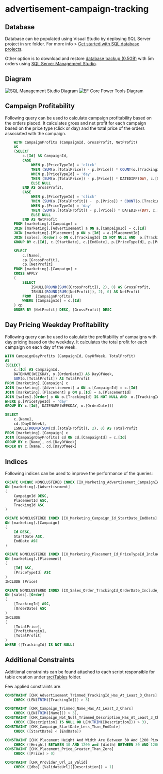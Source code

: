 # advertisement-campaign-tracking

## Database

Database can be populated using Visual Studio by deploying SQL Server project in src folder. For more info > [Get started with SQL database projects](https://learn.microsoft.com/en-us/sql/tools/sql-database-projects/get-started?view=sql-server-ver17&pivots=sq1-visual-studio).

Other option is to download and restore [database backup (0.5GB)](https://advertisementcampaign.blob.core.windows.net/alza/db-5m-backup) with 5m orders using [SQL Server Management Studio](https://learn.microsoft.com/en-us/sql/ssms/download-sql-server-management-studio-ssms?view=sql-server-ver17).

## Diagram

![SQL Management Studio Diagram](https://raw.githubusercontent.com/andrewtorgu/advertisement-campaign-tracking/main/docs/database-diagram-1.png)
![EF Core Power Tools Diagram](https://raw.githubusercontent.com/andrewtorgu/advertisement-campaign-tracking/main/docs/database-diagram-2.png)

## Campaign Profitability

Following query can be used to calculate campaign profitability based on the orders placed. It calculates gross and net profit for each campaign based on the price type (click or day) and the total price of the orders associated with the campaign.

```sql
	WITH CampaignProfits (CampaignId, GrossProfit, NetProfit)
	AS
	(SELECT
		c.[Id] AS CampaignId,
		CASE
			WHEN p.[PriceTypeId] = 'click'
			THEN (SUM(o.[TotalPrice]) - p.[Price]) * COUNT(o.[TrackingId])
			WHEN p.[PriceTypeId] = 'day'
			THEN (SUM(o.[TotalPrice]) - p.[Price]) * DATEDIFF(DAY, c.[StartDate], c.[EndDate])
			ELSE NULL
		END AS GrossProfit,
		CASE
			WHEN p.[PriceTypeId] = 'click'
			THEN (SUM(o.[TotalProfit]) -  p.[Price]) * COUNT(o.[TrackingId])
			WHEN p.[PriceTypeId] = 'day'
			THEN (SUM(o.[TotalProfit]) - p.[Price]) * DATEDIFF(DAY, c.[StartDate], c.[EndDate])
			ELSE NULL
		END AS NetProfit
	FROM [marketing].[Campaign] c
	JOIN [marketing].[Advertisement] a ON a.[CampaignId] = c.[Id]
	JOIN [marketing].[Placement] p ON p.[Id] = a.[PlacementId]
	JOIN [sales].[Order] o ON o.[TrackingId] IS NOT NULL AND  o.[TrackingId] = a.[TrackingId]
	GROUP BY c.[Id], c.[StartDate], c.[EndDate], p.[PriceTypeId], p.[Price])

	SELECT
		c.[Name],
		cp.[GrossProfit],
		cp.[NetProfit]
	FROM [marketing].[Campaign] c
	CROSS APPLY
	(
		SELECT
			ISNULL(ROUND(SUM([GrossProfit]), 2), 0) AS GrossProfit,
			ISNULL(ROUND(SUM([NetProfit]), 2), 0) AS NetProfit
		FROM  [CampaignProfits]
		WHERE [CampaignId] = c.[Id]
	) cp
	ORDER BY [NetProfit] DESC, [GrossProfit] DESC
```

## Day Pricing Weekday Profitability

Following query can be used to calculate the profitability of campaigns with day pricing based on the weekday. It calculates the total profit for each campaign on each day of the week.

```sql
WITH CampaignDayProfits (CampaignId, DayOfWeek, TotalProfit)
AS
(SELECT
	c.[Id] AS CampaignId,
	DATENAME(WEEKDAY, o.[OrderDate]) AS DayOfWeek,
	SUM(o.[TotalProfit]) AS TotalProfit
FROM [marketing].[Campaign] c
JOIN [marketing].[Advertisement] a ON a.[CampaignId] = c.[Id]
JOIN [marketing].[Placement] p ON p.[Id] = a.[PlacementId]
JOIN [sales].[Order] o ON o.[TrackingId] IS NOT NULL AND  o.[TrackingId] = a.[TrackingId]
WHERE p.[PriceTypeId] = 'day'
GROUP BY c.[Id], DATENAME(WEEKDAY, o.[OrderDate]))

SELECT
	c.[Name],
	cd.[DayOfWeek],
	ISNULL(ROUND(SUM(cd.[TotalProfit]), 2), 0) AS TotalProfit
FROM [marketing].[Campaign] c
JOIN [CampaignDayProfits] cd ON cd.[CampaignId] = c.[Id]
GROUP BY c.[Name], cd.[DayOfWeek]
ORDER BY c.[Name], cd.[DayOfWeek]
```

## Indices

Following indices can be used to improve the performance of the queries:
```sql
CREATE UNIQUE NONCLUSTERED INDEX [IX_Marketing_Advertisement_CampaignId_Placement_Id_TrackingId]
ON [marketing].[Advertisement]
(
	CampaignId DESC,
	PlacementId ASC,
	TrackingId ASC
)

CREATE NONCLUSTERED INDEX [IX_Marketing_Campaign_Id_StartDate_EndDate]
ON [marketing].[Campaign]
(
	Id DESC,
	StartDate ASC,
	EndDate ASC
)

CREATE NONCLUSTERED INDEX [IX_Marketing_Placement_Id_PriceTypeId_Include_Price]
ON [marketing].[Placement]
(
	[Id] ASC,
	[PriceTypeId] ASC
)
INCLUDE (Price)

CREATE NONCLUSTERED INDEX [IX_Sales_Order_TrackingId_OrderDate_Include_TotalPrice_ProfitMargin_TotalProfit_Filter_TrackingId_Not_Null]
ON [sales].[Order]
(
	[TrackingId] ASC,
	[OrderDate] ASC
)
INCLUDE
(
	[TotalPrice],
	[ProfitMargin],
	[TotalProfit]
) 
WHERE ([TrackingId] IS NOT NULL)
```

## Additional Constraints

Additional constraints can be found attached to each script responsible for table creation under [src/Tables]() folder.

Few applied constraints are:

```sql
CONSTRAINT [CHK_Advertisement_Trimmed_TrackingId_Has_At_Least_3_Chars]
	CHECK (LEN(TRIM([TrackingId])) > 3)

CONSTRAINT [CHK_Campaign_Trimmed_Name_Has_At_Least_3_Chars]
	CHECK (LEN(TRIM([Name])) > 3),
CONSTRAINT [CHK_Campaign_Not_Null_Trimmed_Description_Has_At_Least_3_Chars]
	CHECK ([Description] IS NULL OR LEN(TRIM([Description])) > 3),
CONSTRAINT [CHK_Campaign_StartDate_Less_Than_EndDate]
	CHECK ([StartDate] < [EndDate])

CONSTRAINT [CHK_Placement_Height_And_Width_Are_Between_30_And_1200_Pixels]
	CHECK ([Height] BETWEEN 30 AND 1200 and [Width] BETWEEN 30 AND 1200),
CONSTRAINT [CHK_Placement_Price_Greater_Than_Zero]
	CHECK ([Price] > 0)

CONSTRAINT [CHK_Provider_Url_Is_Valid]
	CHECK ([dbo].[ValidateUrl]([Description]) = 1)
```